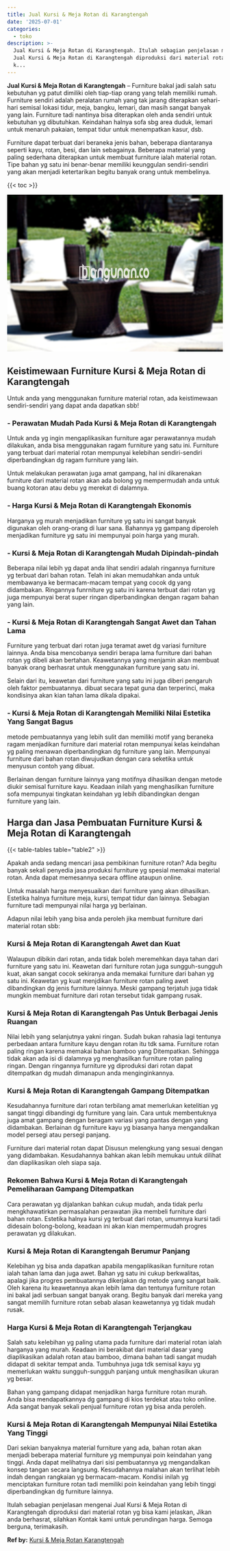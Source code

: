 ```yaml
---
title: Jual Kursi & Meja Rotan di Karangtengah
date: '2025-07-01'
categories:
  - toko
description: >-
  Jual Kursi & Meja Rotan di Karangtengah. Itulah sebagian penjelasan mengenai
  Jual Kursi & Meja Rotan di Karangtengah diproduksi dari material rotan yg bisa
  k...
---
```


**Jual Kursi & Meja Rotan di Karangtengah** – Furniture bakal jadi salah satu kebutuhan yg patut dimiliki oleh tiap-tiap orang yang telah memiliki rumah. Furniture sendiri adalah peralatan rumah yang tak jarang diterapkan sehari-hari semisal lokasi tidur, meja, bangku, lemari, dan masih sangat banyak yang lain. Furniture tadi nantinya bisa diterapkan oleh anda sendiri untuk kebutuhan yg dibutuhkan. Keindahan halnya sofa sbg area duduk, lemari untuk menaruh pakaian, tempat tidur untuk menempatkan kasur, dsb.

Furniture dapat terbuat dari beraneka jenis bahan, beberapa diantaranya seperti kayu, rotan, besi, dan lain sebagainya. Beberapa material yang paling sederhana diterapkan untuk membuat furniture ialah material rotan. Tipe bahan yg satu ini benar-benar memiliki keunggulan sendiri-sendiri yang akan menjadi ketertarikan begitu banyak orang untuk membelinya.

{{< toc >}}

![Jual Kursi & Meja Rotan di Karangtengah](/images/kursi-meja-rotan-murah41.png)

## Keistimewaan Furniture Kursi & Meja Rotan di Karangtengah

Untuk anda yang menggunakan furniture material rotan, ada keistimewaan sendiri-sendiri yang dapat anda dapatkan sbb!

### \- Perawatan Mudah Pada Kursi & Meja Rotan di Karangtengah

Untuk anda yg ingin mengaplikasikan furniture agar perawatannya mudah dilakukan, anda bisa menggunakan ragam furniture yang satu ini. Furniture yang terbuat dari material rotan mempunyai kelebihan sendiri-sendiri diperbandingkan dg ragam furniture yang lain.

Untuk melakukan perawatan juga amat gampang, hal ini dikarenakan furniture dari material rotan akan ada bolong yg mempermudah anda untuk buang kotoran atau debu yg merekat di dalamnya.

### \- Harga Kursi & Meja Rotan di Karangtengah Ekonomis

Harganya yg murah menjadikan furniture yg satu ini sangat banyak digunakan oleh orang-orang di luar sana. Bahannya yg gampang diperoleh menjadikan furniture yg satu ini mempunyai poin harga yang murah.

### \- Kursi & Meja Rotan di Karangtengah Mudah Dipindah-pindah

Beberapa nilai lebih yg dapat anda lihat sendiri adalah ringannya furniture yg terbuat dari bahan rotan. Telah ini akan memudahkan anda untuk membawanya ke bermacam-macam tempat yang cocok dg yang didambakan. Ringannya funrniture yg satu ini karena terbuat dari rotan yg juga mempunyai berat super ringan diperbandingkan dengan ragam bahan yang lain.

### \- Kursi & Meja Rotan di Karangtengah Sangat Awet dan Tahan Lama

Furniture yang terbuat dari rotan juga teramat awet dg variasi furniture lainnya. Anda bisa mencobanya sendiri berapa lama furniture dari bahan rotan yg dibeli akan bertahan. Keawetannya yang menjamin akan membuat banyak orang berhasrat untuk menggunakan furniture yang satu ini.

Selain dari itu, keawetan dari furniture yang satu ini juga diberi pengaruh oleh faktor pembuatannya. dibuat secara tepat guna dan terperinci, maka kondisinya akan kian tahan lama dikala dipakai.

### \- Kursi & Meja Rotan di Karangtengah Memiliki Nilai Estetika Yang Sangat Bagus

metode pembuatannya yang lebih sulit dan memiliki motif yang beraneka ragam menjadikan furniture dari material rotan mempunyai kelas keindahan yg paling menawan diperbandingkan dg furniture yang lain. Mempunyai furniture dari bahan rotan diwujudkan dengan cara seketika untuk menyusun contoh yang dibuat.

Berlainan dengan furniture lainnya yang motifnya dihasilkan dengan metode diukir semisal furniture kayu. Keadaan inilah yang menghasilkan furniture sofa mempunyai tingkatan keindahan yg lebih dibandingkan dengan furniture yang lain.

## Harga dan Jasa Pembuatan Furniture Kursi & Meja Rotan di Karangtengah

{{< table-tables table="table2" >}}

Apakah anda sedang mencari jasa pembikinan furniture rotan? Ada begitu banyak sekali penyedia jasa produksi furniture yg spesial memakai material rotan. Anda dapat memesannya secara offline ataupun online.

Untuk masalah harga menyesuaikan dari furniture yang akan dihasilkan. Estetika halnya furniture meja, kursi, tempat tidur dan lainnya. Sebagian furniture tadi mempunyai nilai harga yg berlainan.

Adapun nilai lebih yang bisa anda peroleh jika membuat furniture dari material rotan sbb:

### Kursi & Meja Rotan di Karangtengah Awet dan Kuat

Walaupun dibikin dari rotan, anda tidak boleh meremehkan daya tahan dari furniture yang satu ini. Keawetan dari furniture rotan juga sungguh-sungguh kuat, akan sangat cocok sekiranya anda memakai furniture dari bahan yg satu ini. Keawetan yg kuat menjdikan furniture rotan paling awet dibandingkan dg jenis furniture lainnya. Meski gampang terjatuh juga tidak mungkin membuat furniture dari rotan tersebut tidak gampang rusak.

### Kursi & Meja Rotan di Karangtengah Pas Untuk Berbagai Jenis Ruangan

Nilai lebih yang selanjutnya yakni ringan. Sudah bukan rahasia lagi tentunya perbedaan antara furniture kayu dengan rotan itu tdk sama. Furniture rotan paling ringan karena memakai bahan bamboo yang Ditempatkan. Sehingga tidak akan ada isi di dalamnya yg menghasilkan furniture rotan paling ringan. Dengan ringannya furniture yg diproduksi dari rotan dapat ditempatkan dg mudah dimanapun anda menginginkannya.

### Kursi & Meja Rotan di Karangtengah Gampang Ditempatkan

Kesudahannya furniture dari rotan terbilang amat memerlukan ketelitian yg sangat tinggi dibandingi dg furniture yang lain. Cara untuk membentuknya juga amat gampang dengan beragam variasi yang pantas dengan yang didambakan. Berlainan dg furniture kayu yg biasanya hanya mengandalkan model persegi atau persegi panjang.

Furniture dari material rotan dapat Disusun melengkung yang sesuai dengan yang didambakan. Kesudahannya bahkan akan lebih memukau untuk dilihat dan diaplikasikan oleh siapa saja.

### Rekomen Bahwa Kursi & Meja Rotan di Karangtengah Pemeliharaan Gampang Ditempatkan

Cara perawatan yg dijalankan bahkan cukup mudah, anda tidak perlu mengkhawatirkan permasalahan perawatan jika membeli furniture dari bahan rotan. Estetika halnya kursi yg terbuat dari rotan, umumnya kursi tadi didesain bolong-bolong, keadaan ini akan kian mempermudah progres perawatan yg dilakukan.

### Kursi & Meja Rotan di Karangtengah Berumur Panjang

Kelebihan yg bisa anda dapatkan apabila mengaplikasikan furniture rotan ialah tahan lama dan juga awet. Bahan yg satu ini cukup berkwalitas, apalagi jika progres pembuatannya dikerjakan dg metode yang sangat baik. Oleh karena itu keawetannya akan lebih lama dan tentunya furniture rotan ini bakal jadi serbuan sangat banyak orang. Begitu banyak dari mereka yang sangat memilih furniture rotan sebab alasan keawetannya yg tidak mudah rusak.

### Harga Kursi & Meja Rotan di Karangtengah Terjangkau

Salah satu kelebihan yg paling utama pada furniture dari material rotan ialah harganya yang murah. Keadaan ini berakibat dari material dasar yang diaplikasikan adalah rotan atau bamboo, dimana bahan tadi sangat mudah didapat di sekitar tempat anda. Tumbuhnya juga tdk semisal kayu yg memerlukan waktu sungguh-sungguh panjang untuk menghasilkan ukuran yg besar.

Bahan yang gampang didapat menjadikan harga furniture rotan murah. Anda bisa mendapatkannya dg gampang di kios terdekat atau toko online. Ada sangat banyak sekali penjual furniture rotan yg bisa anda peroleh.

### Kursi & Meja Rotan di Karangtengah Mempunyai Nilai Estetika Yang Tinggi

Dari sekian banyaknya material furniture yang ada, bahan rotan akan menjadi beberapa material furniture yg mempunyai poin keindahan yang tinggi. Anda dapat melihatnya dari sisi pembuatannya yg mengandalkan konsep tangan secara langsung. Kesudahannya malahan akan terlihat lebih indah dengan rangkaian yg bermacam-macam. Kondisi inilah yg menciptakan furniture rotan tadi memiliki poin keindahan yang lebih tinggi diperbandingkan dg furniture lainnya.

Itulah sebagian penjelasan mengenai Jual Kursi & Meja Rotan di Karangtengah diproduksi dari material rotan yg bisa kami jelaskan, Jikan anda berhasrat, silahkan Kontak kami untuk perundingan harga. Semoga berguna, terimakasih.

**Ref by:** [Kursi & Meja Rotan Karangtengah](https://id.wikipedia.org/wiki/Kursi)
